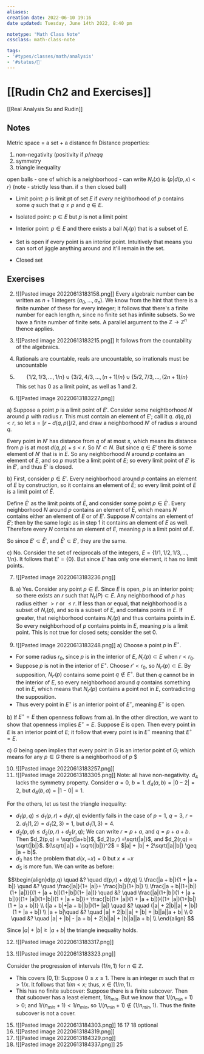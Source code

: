 ```yaml
---
aliases:
creation date: 2022-06-10 19:16
date updated: Tuesday, June 14th 2022, 8:40 pm

notetype: "Math Class Note"
cssclass: math-class-note

tags: 
- '#types/classes/math/analysis'
- '#status/🚧'
---
```


# [[Rudin Ch2 and Exercises]]
[[Real Analysis Su and Rudin]]

## Notes

Metric space = a set + a distance fn
Distance properties:
1) non-negativity (positivity if $p /neq q$
2) symmetry
3) triangle inequality 


open balls - one of which is a neighborhood - can write $N_r(x)$ is $\{ p | d(p,x)<r \}$ (note - strictly less than. if $\leq$ then closed ball)


- Limit point: $p$ is limit pt of set $E$ if *every* neighborhood of $p$ contains some $q$ such that $q \neq p$ and $q \in E$.
- Isolated point: $p \in E$ but $p$ is not a limit point
- Interior point: $p \in E$ and there exists a ball $N_r(p)$ that is a subset of $E$. 

- Set is open if every point is an interior point. Intuitively that means you can sort of jiggle anything around and it'll remain in the set.
- Closed set 



## Exercises

2) ![[Pasted image 20220613183158.png]]
Every algebraic number can be written as $n+1$ integers $(a_0, \ldots, a_n)$. We know from the hint that there is a finite number of these for every integer; it follows that there's a finite number for each length $n$, since no finite set has infinite subsets. So we have a finite number of finite sets. A parallel argument to the $\mathbb Z \to \mathbb Z^n$ thence applies. 

3) ![[Pasted image 20220613183215.png]]
It follows from the countability of the algebraics.

4) Rationals are countable, reals are uncountable, so irrationals must be uncountable

5) $$ \{1/2, 1/3, \ldots, 1/n\} \cup \{3/2, 4/3, \ldots, (n+1)/n\} \cup \{5/2, 7/3, \ldots, (2n + 1)/n\} $$
This set has $0$ as a limit point, as well as $1$ and $2$. 

6) ![[Pasted image 20220613183227.png]]

a) Suppose a point $p$ is a limit point of $E'$. Consider some neightborhood $N$ around $p$ with radius $r$. This must contain an element of $E'$; call it $q$. $d(q,p) < r$, so let $s = [r - d(q,p)]/2$, and draw a neighborhood $N'$ of radius $s$ around $q$. 

Every point in $N'$ has distance from $q$ of at most $s$, which means its distance from $p$ is at most $d(q,p) + s < r$. So $N' \subset N$. But since $q \in E'$ there is some element of $N'$ that is in $E$. So any neighborhood $N$ around $p$ contains an element of $E$, and so $p$ must be a limit point of $E$; so every limit point of $E'$ is in $E'$, and thus $E'$ is closed. 

b) First, consider $p \in E'$. Every neighborhood around $p$ contains an element of $E$ by construction, so it contains an element of $\bar{E}$; so every limit point of $E$ is a limit point of $\bar{E}$. 

Define $\bar E'$ as the limit points of $\bar{E}$, and consider some point $p \in \bar{E}'$. Every neighborhood $N$ around $p$ contains an element of $\bar{E}$, which means $N$ contains either an element of $E$ or of $E'$. Suppose $N$ contains an element of $E'$; then by the same logic as in step 1 it contains an element of $E$ as well. Therefore every $N$ contains an element of $E$, meaning $p$ is a limit point of $E$. 

So since $E' \subset \bar{E}'$, and $\bar{E}' \subset E'$, they are the same. 


c) No. Consider the set of reciprocals of the integers, $E = \{1/1, 1/2, 1/3, \ldots, 1/n \}$. It follows that $E' = \{0\}$. But since $E'$ has only one element, it has no limit points. 

7) ![[Pasted image 20220613183236.png]]
8) a) Yes. Consider any point $p \in E$. Since $E$ is open, $p$ is an interior point; so there exists an $r$ such that $N_r(P) \subset E$. Any neighborhood of $p$ has radius either $>r$ or $\leq r$. If less than or equal, that neighborhood is a subset of $N_r(p)$, and so is a subset of $E$, and contains points in $E$. If greater, that neighborhood contains $N_r(p)$ and thus contains points in $E$. So every neighborhood of $p$ contains points in $E$, meaning $p$ is a limit point. This is not true for closed sets; consider the set ${0}$. 


9) ![[Pasted image 20220613183248.png]]
a) Choose a point $p$ in $E^\circ$. 
- For some radius $r_0$, since $p$ is in the interior of $E$, $N_r(p) \subset E$ when $r < r_0$. 
- Suppose $p$ is not in the interior of $E^\circ$. Choose $r' < r_0$, so $N_{r'}(p) \subset E$. By supposition, $N_{r'}(p)$ contains some point $q \notin E^\circ$. But then $q$ cannot be in the interior of $E$, so every neighborhood around $q$ contains something not in $E$, which means that $N_{r'}(p)$ contains a point not in $E$, contradicting the supposition. 
- Thus every point in $E^\circ$ is an interior point of $E^\circ$, meaning $E^\circ$ is open. 

b) If $E^\circ = E$ then openness follows from a). In the other direction, we want to show that openness implies $E^\circ = E$. Suppose $E$ is open. Then every point in $E$ is an interior point of $E$; it follow that every point is in $E^\circ$ meaning that $E^\circ = E$. 

c) $G$ being open implies that every point in $G$ is an interior point of $G$; which means for any $p \in G$ there is a neighborhood of $p$ $


10) ![[Pasted image 20220613183257.png]]
11) ![[Pasted image 20220613183305.png]]
Note: all have non-negativity. 
$d_4$ lacks the symmetry property. Consider $a = 0$, $b = 1$. $d_4(a,b) = |0-2| = 2$, but $d_4(b,a) = |1-0| = 1$. 

For the others, let us test the triangle inequality:
- $d_1(p,q) \leq d_1(p,r) + d_1(r,q)$ evidently fails in the case of $p = 1$, $q = 3$, $r = 2$. $d_1(1,2) = d_1(2,3) = 1$, but $d_1(1,3) = 4$. 
- $d_2(p,q) \leq d_2(p,r) + d_2(r,q)$; We can write $r = p + a$, and $q = p + a + b$. Then $d_2(p,q) = \sqrt{|a+b|}$, $d_2(p,r) =\sqrt{|a|}$, and $d_2(r,q) = \sqrt{|b|}$. $(\sqrt{|a|} + \sqrt{|b|})^2$ = $|a| + |b| + 2\sqrt{|a||b|} \geq |a + b|$. 
- $d_3$ has the problem that $d(x,-x) = 0$ but $x \neq -x$
- $d_5$ is more fun. We can write as before:

$$\begin{align}d(p,q) \quad &? \quad d(p,r) +  d(r,q) 
\\
\frac{|a + b|}{1 + |a + b|} \quad &? \quad  \frac{|a|}{1+ |a|}+  \frac{|b|}{1+|b|} \\
\frac{|a + b|(1+|b|)(1+ |a|)}{(1 + |a + b|)(1+|b|)(1+ |a|)} \quad &? \quad  \frac{|a|(1+|b|)(1 + |a + b|)}{(1+ |a|)(1+|b|)(1 + |a + b|)}+  \frac{|b|(1+ |a|)(1 + |a + b|)}{(1+ |a|)(1+|b|)(1 + |a + b|)} \\
(|a + b|+|a + b||b|)(1+ |a|) \quad  &? \quad (|a| + 2|b||a| + |b|)(1 + |a + b|) \\
|a + b|\quad  &? \quad |a| + 2|b||a| + |b| + |b||a||a + b|    \\
0 \quad  &? \quad |a| + |b| - |a + b| + 2|b||a|  + |b||a||a + b|   \\
\end{align} $$

Since $|a| + |b| \geq |a + b|$ the triangle inequality holds.


12) ![[Pasted image 20220613183317.png]]



14) ![[Pasted image 20220613183323.png]]

Consider the progression of intervals $(1/n, 1)$ for $n \in \mathbb{Z}$. 
- This covers $(0,1$): Suppose $0 \leq x \leq 1$. There is an integer $m$ such that $m > 1/x$. It follows that $1/m < x$; thus, $x \in (1/m, 1)$. 
- This has no finite subcover: Suppose there is a finite subcover. Then that subcover has a least element, $1/n_{min}$. But we know that  $1/(n_{min} + 1) >0$; and $1/(n_{min} + 1) < 1/n_{min}$, so $1/(n_{min} + 1) \notin (1/n_{min}, 1)$. Thus the finite subcover is not a cover. 

15) ![[Pasted image 20220613184303.png]]
16
17
18 optional
19) ![[Pasted image 20220613184319.png]]
22) ![[Pasted image 20220613184329.png]]
24) ![[Pasted image 20220613184337.png]]
25
